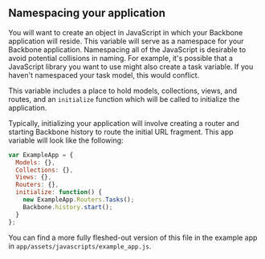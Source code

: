 ## Namespacing your application

You will want to create an object in JavaScript in which your Backbone
application will reside. This variable will serve as a namespace for your
Backbone application. Namespacing all of the JavaScript is desirable to
avoid potential collisions in naming. For example, it's possible that a
JavaScript library you want to use might also create a task variable. If you
haven't namespaced your task model, this would conflict.

This variable includes a place to hold models, collections, views, and routes,
and an `initialize` function which will be called to initialize the application.

Typically, initializing your application will involve creating a router and
starting Backbone history to route the initial URL fragment.  This app variable
will look like the following:

````javascript
var ExampleApp = {
  Models: {},
  Collections: {},
  Views: {},
  Routers: {},
  initialize: function() {
    new ExampleApp.Routers.Tasks();
    Backbone.history.start();
  }
};
````

You can find a more fully fleshed-out version of this file in the example app
in `app/assets/javascripts/example_app.js`.
